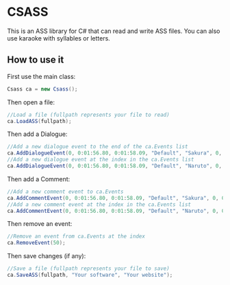 # CSASS

This is an ASS library for C# that can read and write ASS files. You can also use karaoke with syllables or letters.

How to use it
-

First use the main class:
```c#
Csass ca = new Csass();
```

Then open a file:
```c#
//Load a file (fullpath represents your file to read)
ca.LoadASS(fullpath);
```

Then add a Dialogue:
```c#
//Add a new dialogue event to the end of the ca.Events list
ca.AddDialogueEvent(0, 0:01:56.80, 0:01:58.09, "Default", "Sakura", 0, 0, 0, "", "Shannnnnnaro!");
//Add a new dialogue event at the index in the ca.Events list
ca.AddDialogueEvent(0, 0:01:56.80, 0:01:58.09, "Default", "Naruto", 0, 0, 0, "", "Sakura-chan!", 452);
```

Then add a Comment:
```c#
//Add a new comment event to ca.Events
ca.AddCommentEvent(0, 0:01:56.80, 0:01:58.09, "Default", "Sakura", 0, 0, 0, "", "Great battle");
//Add a new comment event at the index in the ca.Events list
ca.AddCommentEvent(0, 0:01:56.80, 0:01:58.09, "Default", "Naruto", 0, 0, 0, "", "And the winner is:", 451);
```

Then remove an event:
```c#
//Remove an event from ca.Events at the index
ca.RemoveEvent(50);
```

Then save changes (if any):
```c#
//Save a file (fullpath represents your file to save)
ca.SaveASS(fullpath, "Your software", "Your website");
```

